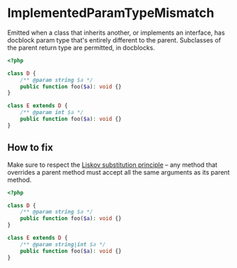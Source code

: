 # ImplementedParamTypeMismatch

Emitted when a class that inherits another, or implements an interface, has docblock param type that's entirely different to the parent. Subclasses of the parent return type are permitted, in docblocks.

```php
<?php

class D {
    /** @param string $a */
    public function foo($a): void {}
}

class E extends D {
    /** @param int $a */
    public function foo($a): void {}
}
```

## How to fix

Make sure to respect the [Liskov substitution principle](https://en.wikipedia.org/wiki/Liskov_substitution_principle) – any method that overrides a parent method must accept all the same arguments as its parent method.

```php
<?php

class D {
    /** @param string $a */
    public function foo($a): void {}
}

class E extends D {
    /** @param string|int $a */
    public function foo($a): void {}
}
```
